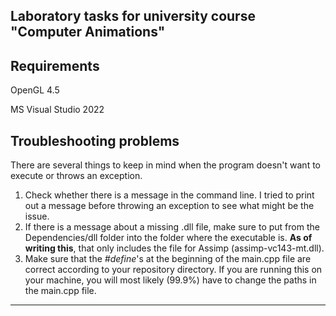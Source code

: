 ## Laboratory tasks for university course "Computer Animations"

## Requirements

OpenGL 4.5

MS Visual Studio 2022

## Troubleshooting problems
There are several things to keep in mind when the program doesn't want to execute or throws an exception.

1. Check whether there is a message in the command line. I tried to print out a message before throwing an exception to see what might be the issue.
2. If there is a message about a missing .dll file, make sure to put from the Dependencies/dll folder into the folder where the executable is. **As of writing this**, that only includes the file for Assimp (assimp-vc143-mt.dll).
3. Make sure that the *#define*'s at the beginning of the main.cpp file are correct according to your repository directory. If you are running this on your machine, you will most likely (99.9%) have to change the paths in the main.cpp file.
---
